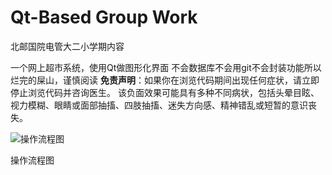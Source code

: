 # Qt-Based Group Work

北邮国院电管大二小学期内容

一个网上超市系统，使用Qt做图形化界面
不会数据库不会用git不会封装功能所以烂完的屎山，谨慎阅读
**免责声明**：如果你在浏览代码期间出现任何症状，请立即停止浏览代码并咨询医生。 该负面效果可能具有多种不同病状，包括头晕目眩、视力模糊、眼睛或面部抽搐、四肢抽搐、迷失方向感、精神错乱或短暂的意识丧失。

![操作流程图](https://user-images.githubusercontent.com/103446832/186135741-684482a4-0c36-4123-82b5-4c346b01b9a2.png)

操作流程图
